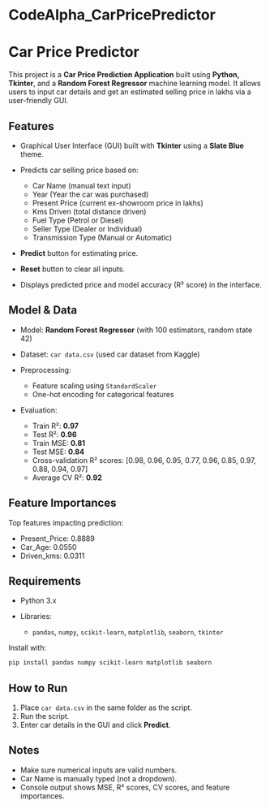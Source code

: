 # CodeAlpha_CarPricePredictor

# Car Price Predictor

This project is a **Car Price Prediction Application** built using **Python, Tkinter**, and a **Random Forest Regressor** machine learning model. It allows users to input car details and get an estimated selling price in lakhs via a user-friendly GUI.

##  Features

* Graphical User Interface (GUI) built with **Tkinter** using a **Slate Blue** theme.
* Predicts car selling price based on:

  * Car Name (manual text input)
  * Year (Year the car was purchased)
  * Present Price (current ex-showroom price in lakhs)
  * Kms Driven (total distance driven)
  * Fuel Type (Petrol or Diesel)
  * Seller Type (Dealer or Individual)
  * Transmission Type (Manual or Automatic)
* **Predict** button for estimating price.
* **Reset** button to clear all inputs.
* Displays predicted price and model accuracy (R² score) in the interface.

##  Model & Data

* Model: **Random Forest Regressor** (with 100 estimators, random state 42)
* Dataset: `car data.csv` (used car dataset from Kaggle)
* Preprocessing:

  * Feature scaling using `StandardScaler`
  * One-hot encoding for categorical features
* Evaluation:

  * Train R²: **0.97**
  * Test R²: **0.96**
  * Train MSE: **0.81**
  * Test MSE: **0.84**
  * Cross-validation R² scores: \[0.98, 0.96, 0.95, 0.77, 0.96, 0.85, 0.97, 0.88, 0.94, 0.97]
  * Average CV R²: **0.92**

##  Feature Importances

Top features impacting prediction:

* Present\_Price: 0.8889
* Car\_Age: 0.0550
* Driven\_kms: 0.0311

##  Requirements

* Python 3.x
* Libraries:

  * `pandas`, `numpy`, `scikit-learn`, `matplotlib`, `seaborn`, `tkinter`

Install with:

```bash
pip install pandas numpy scikit-learn matplotlib seaborn
```

##  How to Run

1. Place `car data.csv` in the same folder as the script.
2. Run the script.
3. Enter car details in the GUI and click **Predict**.

##  Notes

* Make sure numerical inputs are valid numbers.
* Car Name is manually typed (not a dropdown).
* Console output shows MSE, R² scores, CV scores, and feature importances.


